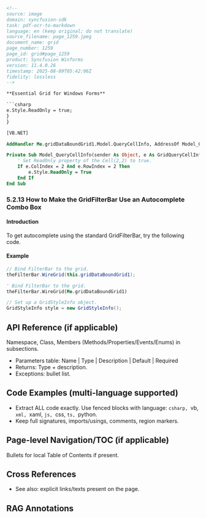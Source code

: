 ```html
<!-- 
source: image
domain: syncfusion-sdk
task: pdf-ocr-to-markdown
language: en (keep original; do not translate)
source_filename: page_1259.jpeg
document_name: grid
page_number: 1259
page_id: grid#page_1259
product: Syncfusion Winforms
version: 11.4.0.26
timestamp: 2025-08-09T05:42:06Z
fidelity: lossless
-->

**Essential Grid for Windows Forms**

```csharp
e.Style.ReadOnly = true;
}
}
```

```vb
[VB.NET]

AddHandler Me.gridDataBoundGrid1.Model.QueryCellInfo, AddressOf Model_QueryCellInfo

Private Sub Model_QueryCellInfo(sender As Object, e As GridQueryCellInfoEventArgs)
    ' Set ReadOnly property of the Cell(2,2) to true.
    If e.ColIndex = 2 And e.RowIndex = 2 Then
        e.Style.ReadOnly = True
    End If
End Sub
```

### 5.2.13 How to Make the GridFilterBar Use an Autocomplete Combo Box

#### Introduction

To get autocomplete using the standard GridFilterBar, try the following code.

#### Example

```csharp
// Bind FilterBar to the grid.
theFilterBar.WireGrid(this.gridDataBoundGrid1);
```

```vb
' Bind FilterBar to the grid.
theFilterBar.WireGrid(Me.gridDataBoundGrid1)
```

```csharp
// Set up a GridStyleInfo object.
GridStyleInfo style = new GridStyleInfo();
```

## API Reference (if applicable)

Namespace, Class, Members (Methods/Properties/Events/Enums) in subsections.
- Parameters table: Name | Type | Description | Default | Required
- Returns: Type + description.
- Exceptions: bullet list.

## Code Examples (multi-language supported)
- Extract ALL code exactly. Use fenced blocks with language: ```csharp, ```vb, ```xml, ```xaml, ```js, ```css, ```ts, ```python.
- Keep full signatures, imports/usings, comments, region markers.

## Page-level Navigation/TOC (if applicable)
Bullets for local Table of Contents if present.

## Cross References
- See also: explicit links/texts present on the page.

## RAG Annotations
<!-- tags: [esssential grid, winforms, gridfilterbar, autocomplete] keywords: [GridFilterBar, Autocomplete, GridStyleInfo, ReadOnly, VB.NET, C#] -->
```